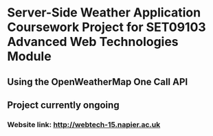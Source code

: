 # Server-Side Weather Application Coursework Project for SET09103 Advanced Web Technologies Module
## Using the OpenWeatherMap One Call API
## Project currently ongoing
### Website link: http://webtech-15.napier.ac.uk

